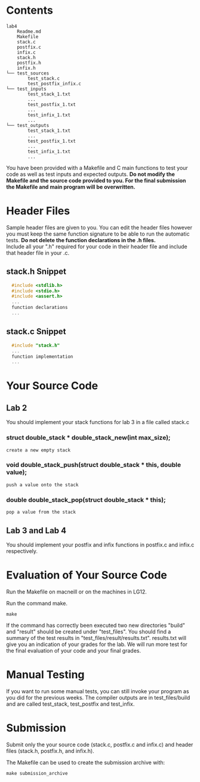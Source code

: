 # Contents 
```
lab4
    Readme.md
    Makefile
    stack.c
    postfix.c
    infix.c
    stack.h
    postfix.h
    infix.h
└── test_sources
        test_stack.c
        test_postfix_infix.c
└── test_inputs
        test_stack_1.txt
        ...
        test_postfix_1.txt
        ...
        test_infix_1.txt
        ...
└── test_outputs
        test_stack_1.txt
        ...
        test_postfix_1.txt
        ...
        test_infix_1.txt
        ...
```
  
  You have been provided with a Makefile and C main functions to test your code
  as well as test inputs and expected outputs.  **Do not modify the Makefile and
  the source code provided to you.  For the final submission the Makefile and
  main program will be overwritten.**

# Header Files
  Sample header files are given to you.  You can edit the header files however
  you must keep the same function signature to be able to run the automatic
  tests. **Do not delete the function declarations in the .h files.**  
  Include all your ".h" required for your code in their header file and include
  that header file in your .c.
  
## stack.h Snippet

```c
  #include <stdlib.h>
  #include <stdio.h>
  #include <assert.h>
  ...
  function declarations
  ...
```
## stack.c Snippet

```c
  #include "stack.h"
  ...
  function implementation
  ...
```

# Your Source Code

## Lab 2
  You should implement your stack functions for lab 3 in a file called stack.c
### struct double_stack * double_stack_new(int max_size);
    create a new empty stack
### void double_stack_push(struct double_stack * this, double value);
    push a value onto the stack
### double double_stack_pop(struct double_stack * this);
    pop a value from the stack

## Lab 3 and Lab 4
  You should implement your postfix and infix functions in postfix.c and infix.c respectively.

# Evaluation of Your Source Code
  Run the Makefile on macneill or on the machines in LG12.

  Run the command make.
  ```
  make
  ```

  If the command has correctly been executed two new directories "build" and
  "result" should be created under "test_files".  You should find a summary of
  the test results in "test_files/result/results.txt". results.txt will give you an indication of your grades for the lab.  We will run more test for the final evaluation of your code and your final grades.

# Manual Testing

  If you want to run some manual tests, you can still invoke your program as you did for the previous weeks.  The compiler outputs are in test_files/build and are called test_stack, test_postfix and test_infix.

# Submission
  Submit only the your source code (stack.c, postfix.c and infix.c) and header
  files (stack.h, postfix.h, and infix.h). 

  The Makefile can be used to create the submission archive with:

  ```
  make submission_archive
  ```
  

